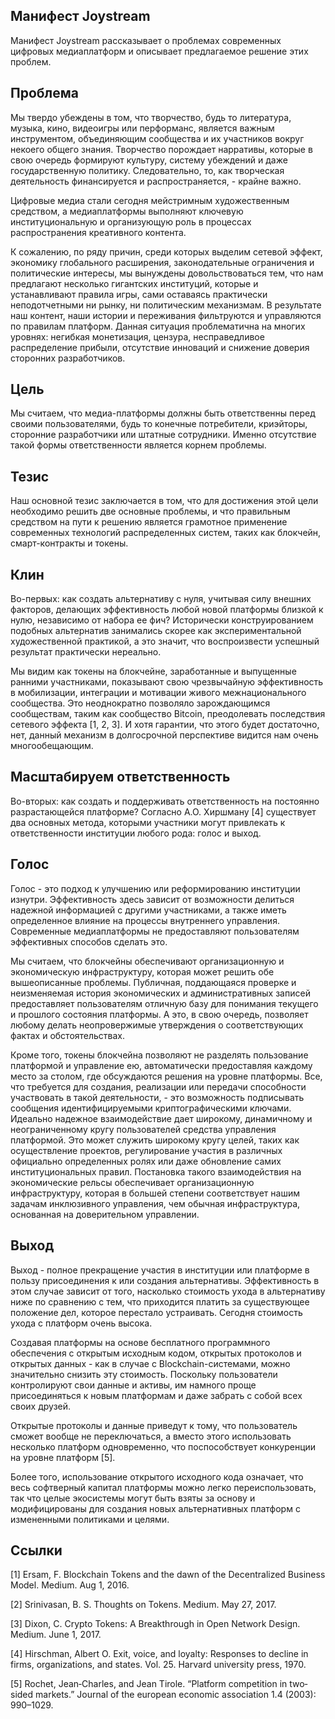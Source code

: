 Манифест Joystream
------------------

Манифест Joystream рассказывает о проблемах современных цифровых медиаплатформ
и описывает предлагаемое решение этих проблем.


Проблема
---------

Мы твердо убеждены в том, что творчество, будь то литература, музыка, кино,
видеоигры или перформанс, является важным инструментом, объединяющим сообщества
и их участников вокруг некоего общего знания. Творчество порождает нарративы,
которые в свою очередь формируют культуру, систему убеждений и даже государственную
политику. Следовательно, то, как творческая деятельность финансируется
и распространяется, - крайне важно.

Цифровые медиа стали сегодня мейстримным художественным средством,
а медиаплатформы выполняют ключевую институциональную
и организующую роль в процессах распространения креативного контента.

К сожалению, по ряду причин, среди которых выделим сетевой эффект,
экономику глобального расширения, законодательные ограничения и политические интересы,
мы вынуждены довольствоваться тем, что нам предлагают несколько гигантских институций,
которые и устанавливают правила игры, сами оставаясь практически неподотчетными ни рынку,
ни политическим механизмам. В результате наш контент, наши истории и переживания
фильтруются и управляются по правилам платформ. Данная ситуация проблематична на многих
уровнях: негибкая монетизация, цензура, несправедливое распределение прибыли,
отсутствие инноваций и снижение доверия сторонних разработчиков.

Цель
----

Мы считаем, что медиа-платформы должны быть ответственны перед своими пользователями,
будь то конечные потребители, криэйторы, сторонние разработчики или штатные сотрудники.
Именно отсутствие такой формы ответственности является корнем проблемы.

Тезис
-----

Наш основной тезис заключается в том, что для достижения этой цели необходимо решить
две основные проблемы, и что правильным средством на пути к решению является грамотное
применение современных технологий распределенных систем, таких как блокчейн,
смарт-контракты и токены.


Клин
----
Во-первых: как создать альтернативу с нуля, учитывая силу внешних факторов,
делающих эффективность любой новой платформы близкой к нулю, независимо от набора ее фич?
Исторически конструированием подобных альтернатив занимались скорее как экспериментальной
художественной практикой, а это значит, что воспроизвести успешный результат практически
нереально.

Мы видим как токены на блокчейне, заработанные и выпущенные ранними участниками, показывают
свою чрезвычайную эффективность в мобилизации, интеграции и мотивации живого межнационального
сообщества. Это неоднократно позволяло зарождающимся сообществам, таким как сообщество
Bitcoin, преодолевать последствия сетевого эффекта [1, 2, 3]. И хотя гарантии, что
этого будет достаточно, нет, данный механизм в долгосрочной перспективе видится нам очень
многообещающим.


Масштабируем ответственность
-----------------------------

Во-вторых: как создать и поддерживать ответственность на постоянно разрастающейся
платформе? Согласно А.О. Хиршману [4] существует два основных метода, которыми участники
могут привлекать к ответственности институции любого рода: голос и выход.


Голос
-----

Голос - это подход к улучшению или реформированию институции изнутри. Эффективность
здесь зависит от возможности делиться надежной информацией с другими участниками, а также
иметь определенное влияние на процессы внутреннего управления. Современные медиаплатформы
не предоставляют пользователям эффективных способов сделать это.

Мы считаем, что блокчейны обеспечивают организационную и экономическую инфраструктуру,
которая может решить обе вышеописанные проблемы. Публичная, поддающаяся проверке и
неизменяемая история экономических и административных записей предоставляет пользователям
отличную базу для понимания текущего и прошлого состояния платформы. А это, в свою очередь,
позволяет любому делать неопровержимые утверждения о соответствующих фактах и обстоятельствах.

Кроме того, токены блокчейна позволяют не разделять пользование платформой и управление
ею, автоматически предоставляя каждому место за столом, где обсуждаются решения на уровне
платформы. Все, что требуется для создания, реализации или передачи способности
участвовать в такой деятельности, - это возможность подписывать сообщения
идентифицируемыми криптографическими ключами. Идеально надежное взаимодействие дает
широкому, динамичному и неограниченному кругу пользователей средства управления
платформой. Это может служить широкому кругу целей, таких как осуществление проектов,
регулирование участия в различных официально определенных ролях или даже обновление
самих институциональных правил. Постановка такого взаимодействия на экономические рельсы
обеспечивает организационную инфраструктуру, которая в большей степени соответствует
нашим задачам инклюзивного управления, чем обычная инфраструктура, основанная на
доверительном управлении.


Выход
-----

Выход - полное прекращение участия в институции или платформе в пользу присоединения к
или создания альтернативы. Эффективность в этом случае зависит от того, насколько
стоимость ухода в альтернативу ниже по сравнению с тем, что приходится платить за
существующее положение дел, которое перестало устраивать. Сегодня стоимость ухода с
платформ очень высока.

Создавая платформы на основе бесплатного программного обеспечения с открытым исходным кодом,
открытых протоколов и открытых данных - как в случае с Blockchain-системами, можно
значительно снизить эту стоимость. Поскольку пользователи контролируют свои данные и
активы, им намного проще присоединяться к новым платформам и даже забрать с собой всех
своих друзей.

Открытые протоколы и данные приведут к тому, что пользователь сможет вообще не
переключаться, а вместо этого использовать несколько платформ одновременно, что
поспособствует конкуренции на уровне платформ [5].

Более того, использование открытого исходного кода означает, что весь софтверный капитал
платформы можно легко переиспользовать, так что целые экосистемы могут быть взяты за
основу и модифицированы для создания новых альтернативных платформ с
измененными политиками и целями.

Ссылки
-------
[1] Ersam, F. Blockchain Tokens and the dawn of the Decentralized Business Model. Medium. Aug 1, 2016.

[2] Srinivasan, B. S. Thoughts on Tokens. Medium. May 27, 2017.

[3] Dixon, C. Crypto Tokens: A Breakthrough in Open Network Design. Medium. June 1, 2017.

[4] Hirschman, Albert O. Exit, voice, and loyalty: Responses to decline in firms, organizations, and states. Vol. 25. Harvard university press, 1970.

[5] Rochet, Jean‐Charles, and Jean Tirole. “Platform competition in two‐sided markets.” Journal of the european economic association 1.4 (2003): 990–1029.
